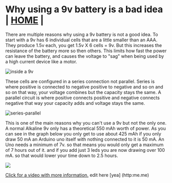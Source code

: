 # Why using a 9v battery is a bad idea  | [HOME](README.md) |

There are multiple reasons why using a 9v battery is not a good idea. To start with a 9v has 6 individual cells that are a little smaller than an AAA. They produce 1.5v each, you get 1.5v X 6 cells = 9v.  But this increases the resistance of the battery more so then others.  This limits how fast the power can leave the battery, and causes the voltage to "sag" when being used by a high current device like a motor.

![inside a 9v](images/9vwhybadidea/insidea9v.jpg "inside a 9v")

These cells are configured in a series connection not parallel. Series is where positive is connected to negative positive to negative and so on and so on that way, your voltage combines but the capacity stays the same. A parallel circuit is where positive connects positive and negative connects negative that way your capacity adds and voltage stays the same.

![series-parallel](images/9vwhybadidea/series-and-parallel-circuits-battery.jpg "series-parallel")
 
This is one of the main reasons why you can't use a 9v but not the only one. A normal Alkaline 9v only has a theoretical 550 mAh worth of power. As you can see in the graph below you only get to use about 425 mAh if you only draw 50 mA an Arduino uno itself with nothing connected to it is 50 mA. An Uno needs a minimum of 7v. so that means you would only get a maximum of 7 hours out of it. and if you add just 3 leds you are now drawing over 100 mA. so that would lower your time down to 2.5 hours.

![](images/9vwhybadidea/9vdiscargrate.png)

[Click for a video with more information.](https://odysee.com/@Maderdash:2/9vBattery:0 "video of 9v battery issues")
edit here [yea] (http:me.me)
